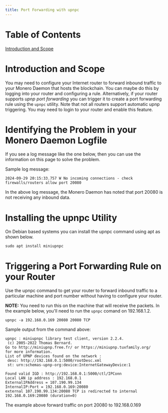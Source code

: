 ```yaml
---
title: Port Forwarding with upnpc
---
```


# Table of Contents

[Introduction and Scope](#introduction-and-scope)

# Introduction and Scope

You may need to configure your Internet router to forward inbound traffic to your Monero Daemon that hosts 
the blockchain. You can maybe do this by logging into your router and configuring a rule. Alternatively,
if your router supports *upnp port forwarding* you can trigger it to create a port forwarding rule using
the `upnpc` utility. Note that not all routers support automatic upnp triggering. You may need to login
to your router and enable this feature.

# Identifying the Problem in your Monero Daemon Logfile

If you see a log message like the one below, then you can use the information on this page to solve the problem.

Sample log message:
```
2024-09-29 20:15:33.757 W No incoming connections - check firewalls/routers allow port 20080
```
In the above log message, the Monero Daemon has noted that port 20080 is not receiving any inbound data.

# Installing the upnpc Utility

On Debian based systems you can install the upnpc command using apt as shown below.
```
sudo apt install miniupnpc
```
# Triggering a Port Forwarding Rule on your Router

Use the upnpc command to get your router to forward inbound traffic to a particular machine and port number without having to configure your router. 

**NOTE:** You need to run this on the machine that will receive the packets. In the example below, you'll need to run the `upnpc` comand on 192.168.1.2.

```
upnpc -a 192.168.0.169 20080 20080 TCP
```
Sample output from the command above:
```
upnpc : miniupnpc library test client, version 2.2.4.
 (c) 2005-2022 Thomas Bernard.
Go to http://miniupnp.free.fr/ or https://miniupnp.tuxfamily.org/
for more information.
List of UPNP devices found on the network :
 desc: http://192.168.0.1:5000/rootDesc.xml
 st: urn:schemas-upnp-org:device:InternetGatewayDevice:1

Found valid IGD : http://192.168.0.1:5000/ctl/IPConn
Local LAN ip address : 192.168.0.1
ExternalIPAddress = 107.190.99.134
InternalIP:Port = 192.168.0.169:20080
external 107.190.99.134:20080 TCP is redirected to internal 192.168.0.169:20080 (duration=0)
```

The example above forward traffic on port 20080 to 192.168.0.169



